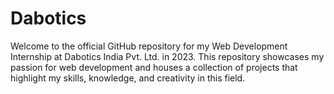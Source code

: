 # Dabotics
Welcome to the official GitHub repository for my Web Development Internship at Dabotics India Pvt. Ltd. in 2023. This repository showcases my passion for web development and houses a collection of projects that highlight my skills, knowledge, and creativity in this field.
